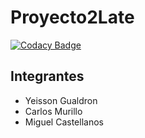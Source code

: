 # Proyecto2Late

[![Codacy Badge](https://api.codacy.com/project/badge/Grade/e5b5663479854ad190e80fdeb1c6be05)](https://www.codacy.com/manual/Camu10/Proyecto2Late?utm_source=github.com&amp;utm_medium=referral&amp;utm_content=2019-2-PROYCVDS-2LATE/Proyecto2Late&amp;utm_campaign=Badge_Grade)
## Integrantes
* Yeisson Gualdron
* Carlos Murillo
* Miguel Castellanos